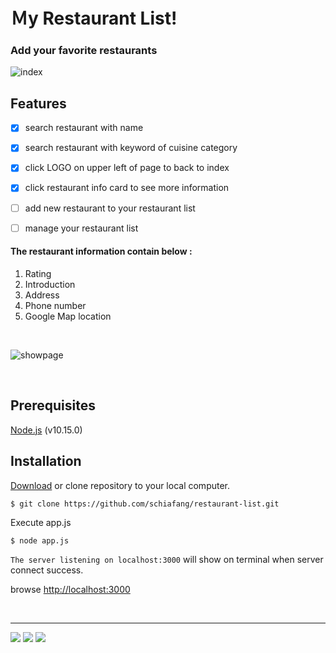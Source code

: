 # Ｍy Restaurant List! 
### Add your favorite restaurants

![index](https://i.imgur.com/X0y3gSw.png)
## **Features**
- [x] search restaurant with name
- [x] search restaurant with keyword of cuisine category
- [x] click LOGO on upper left of page to back to index
- [x] click restaurant info card to see more information 
- [ ] add new restaurant to your restaurant list
- [ ] manage your restaurant list


#### The restaurant information contain below :
1. Rating
2. Introduction
3. Address
4. Phone number
5. Google Map location
   
<br>
   
![showpage](https://i.imgur.com/1xTizAv.png)

<br>

## Prerequisites
[Node.js](https://nodejs.org/en/) (v10.15.0)



## Installation

[Download](https://github.com/schiafang/restaurant-list/archive/master.zip) or clone repository to your local computer.
```
$ git clone https://github.com/schiafang/restaurant-list.git
```
Execute app.js
```
$ node app.js
```

`The server listening on localhost:3000` will show on terminal when server connect success.

browse [http://localhost:3000](http://localhost:3000) 


<br>

---
![](https://img.shields.io/badge/%E9%80%99%E5%80%8B-%E6%A8%99%E7%B1%A4-%3CCOLOR%3E) ![](https://img.shields.io/badge/%E5%A5%BD-%E5%83%8F-yellow) ![](https://img.shields.io/badge/%E5%BE%88-%E5%8E%B2%E5%AE%B3-blue)


